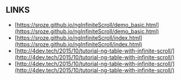 ## LINKS 
* [https://sroze.github.io/ngInfiniteScroll/demo_basic.html](https://sroze.github.io/ngInfiniteScroll/demo_basic.html)
* [https://sroze.github.io/ngInfiniteScroll/index.html](https://sroze.github.io/ngInfiniteScroll/index.html)
* [http://4dev.tech/2015/10/tutorial-ng-table-with-infinite-scroll/](http://4dev.tech/2015/10/tutorial-ng-table-with-infinite-scroll/)
* [http://4dev.tech/2015/10/tutorial-ng-table-with-infinite-scroll/](http://4dev.tech/2015/10/tutorial-ng-table-with-infinite-scroll/)